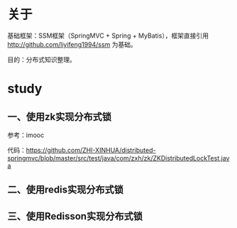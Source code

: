 # 关于
基础框架：SSM框架（SpringMVC + Spring + MyBatis），框架直接引用 http://github.com/liyifeng1994/ssm 为基础。

目的：分布式知识整理。


# study
## 一、使用zk实现分布式锁
参考：imooc

代码：https://github.com/ZHI-XINHUA/distributed-springmvc/blob/master/src/test/java/com/zxh/zk/ZKDistributedLockTest.java

## 二、使用redis实现分布式锁


## 三、使用Redisson实现分布式锁



